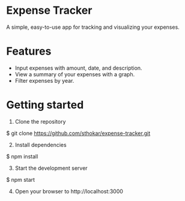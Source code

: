 # Expense Tracker
A simple, easy-to-use app for tracking and visualizing your expenses.

# Features
- Input expenses with amount, date, and description.
- View a summary of your expenses with a graph.
- Filter expenses by year.

# Getting started
1. Clone the repository

$ git clone https://github.com/sthokar/expense-tracker.git

2. Install dependencies

$ npm install

3. Start the development server

$ npm start

4. Open your browser to http://localhost:3000


